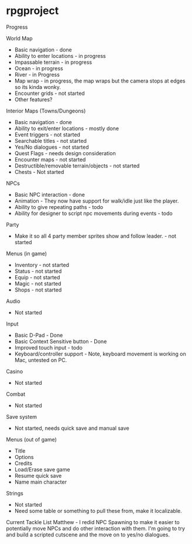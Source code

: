 rpgproject
==========

Progress

World Map
* Basic navigation - done
* Ability to enter locations - in progress
* Impassable terrain - in progress
* Ocean - in progress
* River - in Progress
* Map wrap - in progress, the map wraps but the camera stops at edges so its kinda wonky.
* Encounter grids - not started
* Other features?

Interior Maps (Towns/Dungeons)
* Basic navigation - done
* Ability to exit/enter locations - mostly done
* Event triggers - not started
* Searchable titles - not started
* Yes/No dialogues - not started
* Quest Flags - needs design consideration
* Encounter maps - not started
* Destructible/removable terrain/objects - not started
* Chests - Not started

NPCs
* Basic NPC interaction - done
* Animation - They now have support for walk/idle just like the player.
* Ability to give repeating paths - todo
* Ability for designer to script npc movements during events - todo 

Party
* Make it so all 4 party member sprites show and follow leader. - not started

Menus (in game)
* Inventory - not started
* Status - not started
* Equip - not started
* Magic - not started
* Shops - not started

Audio
* Not started

Input
* Basic D-Pad - Done
* Basic Context Sensitive button - Done
* Improved touch input - todo
* Keyboard/controller support - Note, keyboard movement is working on Mac, untested on PC.

Casino
* Not started

Combat
* Not started

Save system
* Not started, needs quick save and manual save

Menus (out of game)
* Title
* Options
* Credits
* Load/Erase save game
* Resume quick save
* Name main character

Strings
* Not started
* Need some table or something to pull these from, make it localizable.

Current Tackle List
Matthew - 
I redid NPC Spawning to make it easier to potentially move NPCs and do other interaction with them. I'm going to try and build a scripted cutscene and the move on to yes/no dialogues.
